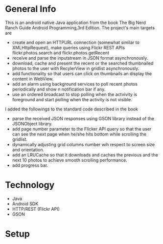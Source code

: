 # General Info
This is an android native Java application from the book The Big Nerd Ranch Guide Android Programming,3rd Edition. The project's main targets are
* create and open an HTTPURL connection (somewhat similar to XMLHttpRequest), make queries using Flickr REST APIs flickr.photos.search and flickr.photos.getRecent
* receive and parse the inputstream in JSON format asynchronously.
* download, cache and present the recent  or the searched thumbnailed photos to the user with RecylerView in gridlist asynchronously.
* add functionality so that users can click on thumbnails an display the content in WebView.
* add an alarm using background services to poll recent photos periodically and show n notification bar if any.
* use an ordered broadcast to stop polling when the actvivity is foreground and start polling when the activity is not visible.

I added the followings to the standard code described in the book
* parse the received JSON responses using GSON library instead of the JSONObject library.
* add page number parameter to the Flicker API query so that the user can see the next page when he/she hits bottom while scrolling the gridlist.
* dynamically adjusting grid columns number wih respect to screen size and orientation.
* add an LRUCache so that it downloads and caches the previous and the next 10 photos to achieve smooth scrolling performance.
* add progress bar.

# Technology
* Java
* Android SDK
* HTTP/REST (Flickr API)
* GSON

# Setup


